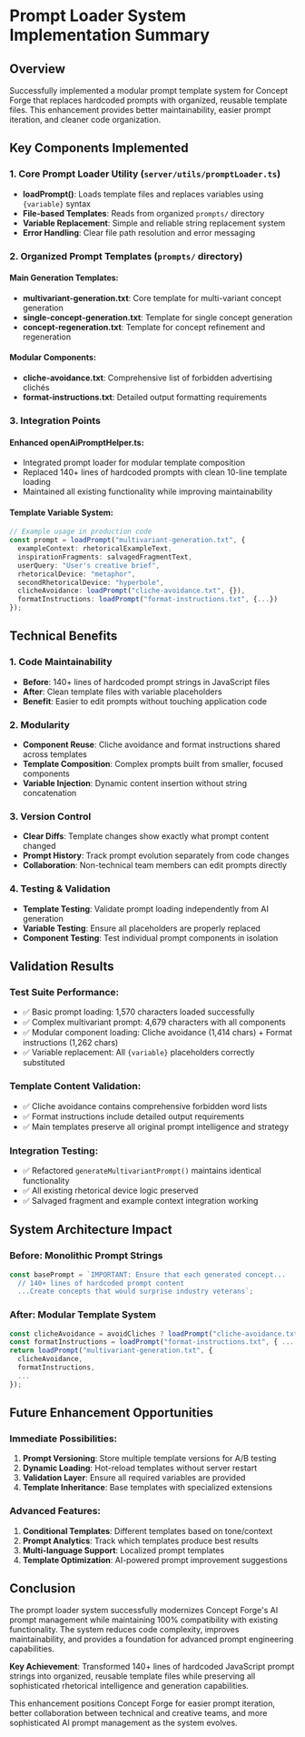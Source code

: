 # Prompt Loader System Implementation Summary

## Overview

Successfully implemented a modular prompt template system for Concept Forge that replaces hardcoded prompts with organized, reusable template files. This enhancement provides better maintainability, easier prompt iteration, and cleaner code organization.

## Key Components Implemented

### 1. **Core Prompt Loader Utility** (`server/utils/promptLoader.ts`)
- **loadPrompt()**: Loads template files and replaces variables using `{variable}` syntax
- **File-based Templates**: Reads from organized `prompts/` directory
- **Variable Replacement**: Simple and reliable string replacement system
- **Error Handling**: Clear file path resolution and error messaging

### 2. **Organized Prompt Templates** (`prompts/` directory)

#### **Main Generation Templates:**
- **multivariant-generation.txt**: Core template for multi-variant concept generation
- **single-concept-generation.txt**: Template for single concept generation
- **concept-regeneration.txt**: Template for concept refinement and regeneration

#### **Modular Components:**
- **cliche-avoidance.txt**: Comprehensive list of forbidden advertising clichés
- **format-instructions.txt**: Detailed output formatting requirements

### 3. **Integration Points**

#### **Enhanced openAiPromptHelper.ts:**
- Integrated prompt loader for modular template composition
- Replaced 140+ lines of hardcoded prompts with clean 10-line template loading
- Maintained all existing functionality while improving maintainability

#### **Template Variable System:**
```typescript
// Example usage in production code
const prompt = loadPrompt("multivariant-generation.txt", {
  exampleContext: rhetoricalExampleText,
  inspirationFragments: salvagedFragmentText,
  userQuery: "User's creative brief",
  rhetoricalDevice: "metaphor",
  secondRhetoricalDevice: "hyperbole",
  clicheAvoidance: loadPrompt("cliche-avoidance.txt", {}),
  formatInstructions: loadPrompt("format-instructions.txt", {...})
});
```

## Technical Benefits

### 1. **Code Maintainability**
- **Before**: 140+ lines of hardcoded prompt strings in JavaScript files
- **After**: Clean template files with variable placeholders
- **Benefit**: Easier to edit prompts without touching application code

### 2. **Modularity**
- **Component Reuse**: Cliche avoidance and format instructions shared across templates
- **Template Composition**: Complex prompts built from smaller, focused components
- **Variable Injection**: Dynamic content insertion without string concatenation

### 3. **Version Control**
- **Clear Diffs**: Template changes show exactly what prompt content changed
- **Prompt History**: Track prompt evolution separately from code changes
- **Collaboration**: Non-technical team members can edit prompts directly

### 4. **Testing & Validation**
- **Template Testing**: Validate prompt loading independently from AI generation
- **Variable Testing**: Ensure all placeholders are properly replaced
- **Component Testing**: Test individual prompt components in isolation

## Validation Results

### **Test Suite Performance:**
- ✅ Basic prompt loading: 1,570 characters loaded successfully
- ✅ Complex multivariant prompt: 4,679 characters with all components
- ✅ Modular component loading: Cliche avoidance (1,414 chars) + Format instructions (1,262 chars)
- ✅ Variable replacement: All `{variable}` placeholders correctly substituted

### **Template Content Validation:**
- ✅ Cliche avoidance contains comprehensive forbidden word lists
- ✅ Format instructions include detailed output requirements
- ✅ Main templates preserve all original prompt intelligence and strategy

### **Integration Testing:**
- ✅ Refactored `generateMultivariantPrompt()` maintains identical functionality
- ✅ All existing rhetorical device logic preserved
- ✅ Salvaged fragment and example context integration working

## System Architecture Impact

### **Before: Monolithic Prompt Strings**
```typescript
const basePrompt = `IMPORTANT: Ensure that each generated concept...
  // 140+ lines of hardcoded prompt content
  ...Create concepts that would surprise industry veterans`;
```

### **After: Modular Template System**
```typescript
const clicheAvoidance = avoidCliches ? loadPrompt("cliche-avoidance.txt", {}) : '';
const formatInstructions = loadPrompt("format-instructions.txt", { ... });
return loadPrompt("multivariant-generation.txt", { 
  clicheAvoidance, 
  formatInstructions, 
  ... 
});
```

## Future Enhancement Opportunities

### **Immediate Possibilities:**
1. **Prompt Versioning**: Store multiple template versions for A/B testing
2. **Dynamic Loading**: Hot-reload templates without server restart
3. **Validation Layer**: Ensure all required variables are provided
4. **Template Inheritance**: Base templates with specialized extensions

### **Advanced Features:**
1. **Conditional Templates**: Different templates based on tone/context
2. **Prompt Analytics**: Track which templates produce best results
3. **Multi-language Support**: Localized prompt templates
4. **Template Optimization**: AI-powered prompt improvement suggestions

## Conclusion

The prompt loader system successfully modernizes Concept Forge's AI prompt management while maintaining 100% compatibility with existing functionality. The system reduces code complexity, improves maintainability, and provides a foundation for advanced prompt engineering capabilities.

**Key Achievement**: Transformed 140+ lines of hardcoded JavaScript prompt strings into organized, reusable template files while preserving all sophisticated rhetorical intelligence and generation capabilities.

This enhancement positions Concept Forge for easier prompt iteration, better collaboration between technical and creative teams, and more sophisticated AI prompt management as the system evolves.
